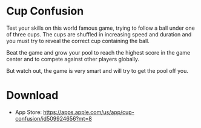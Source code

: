 # Cup Confusion

Test your skills on this world famous game, trying to follow a ball under one of three cups. The cups are shuffled in increasing speed and duration and you must try to reveal the correct cup containing the ball.

Beat the game and grow your pool to reach the highest score in the game center and to compete against other players globally.

But watch out, the game is very smart and will try to get the pool off you.

# Download

- App Store: https://apps.apple.com/us/app/cup-confusion/id509924656?mt=8
